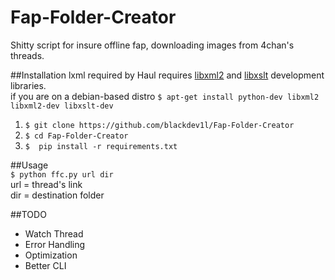 Fap-Folder-Creator
==================

Shitty script for insure offline fap, downloading images from 4chan's threads. 

##Installation
lxml required by Haul requires  [libxml2](http://xmlsoft.org/) and [libxslt](http://xmlsoft.org/XSLT/) development libraries.  
if you are on a debian-based distro
 `$ apt-get install python-dev libxml2 libxml2-dev libxslt-dev`  
 1. `$ git clone https://github.com/blackdev1l/Fap-Folder-Creator`
 2. `$ cd Fap-Folder-Creator `
 3. `$  pip install -r requirements.txt` 


##Usage  
`$ python ffc.py url dir `  
url = thread's link  
dir = destination folder

##TODO
* Watch Thread
* Error Handling
* Optimization
* Better CLI 

